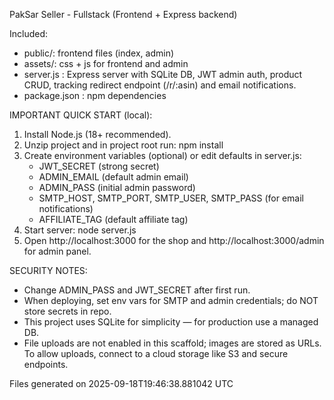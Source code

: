 PakSar Seller - Fullstack (Frontend + Express backend)

Included:
- public/: frontend files (index, admin)
- assets/: css + js for frontend and admin
- server.js : Express server with SQLite DB, JWT admin auth, product CRUD, tracking redirect endpoint (/r/:asin) and email notifications.
- package.json : npm dependencies

IMPORTANT QUICK START (local):
1. Install Node.js (18+ recommended).
2. Unzip project and in project root run:
   npm install
3. Create environment variables (optional) or edit defaults in server.js:
   - JWT_SECRET (strong secret)
   - ADMIN_EMAIL (default admin email)
   - ADMIN_PASS (initial admin password)
   - SMTP_HOST, SMTP_PORT, SMTP_USER, SMTP_PASS (for email notifications)
   - AFFILIATE_TAG (default affiliate tag)
4. Start server:
   node server.js
5. Open http://localhost:3000 for the shop and http://localhost:3000/admin for admin panel.

SECURITY NOTES:
- Change ADMIN_PASS and JWT_SECRET after first run.
- When deploying, set env vars for SMTP and admin credentials; do NOT store secrets in repo.
- This project uses SQLite for simplicity — for production use a managed DB.
- File uploads are not enabled in this scaffold; images are stored as URLs. To allow uploads, connect to a cloud storage like S3 and secure endpoints.

Files generated on 2025-09-18T19:46:38.881042 UTC
